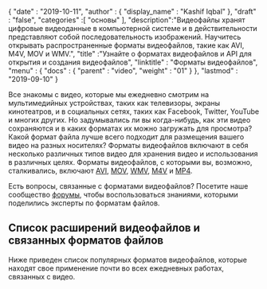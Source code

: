 {
  "date" : "2019-10-11",
  "author" : {
    "display_name" : "Kashif Iqbal"
},
  "draft" : "false",
  "categories" :[ "основы" ],
  "description":"Видеофайлы хранят цифровые видеоданные в компьютерной системе и в действительности представляют собой последовательность изображений. Научитесь открывать распространенные форматы видеофайлов, такие как AVI, M4V, MOV и WMV.",
  "title" :"Узнайте о форматах видеофайлов и API для открытия и создания видеофайлов",
  "linktitle" : "Форматы видеофайлов",
  "menu" : {
    "docs" : {
      "parent" : "video",
      "weight" : "01"
}
},
  "lastmod" : "2019-09-10"
}

Все знакомы с видео, которые мы ежедневно смотрим на мультимедийных устройствах, таких как телевизоры, экраны кинотеатров, и в социальных сетях, таких как Facebook, Twitter, YouTube и многих других. Но задумывались ли вы когда-нибудь, как эти видео сохраняются и в каких форматах их можно загружать для просмотра? Какой формат файла лучше всего подходит для размещения вашего видео на разных носителях? Форматы видеофайлов включают в себя несколько различных типов видео для хранения видео и использования в различных целях. Форматы видеофайлов, с которыми вы, возможно, сталкивались, включают [AVI](/ru/video/avi/), [MOV](/ru/video/mov/), [WMV](/ru/video/wmv/), [M4V](/ru/video/m4v/) и [MP4](/ru/video/mp4/).

Есть вопросы, связанные с форматами видеофайлов? Посетите наше сообщество [форумы](https://forum.fileformat.com/c/video/27), чтобы воспользоваться знаниями, которыми поделились эксперты по форматам файлов.


## Список расширений видеофайлов и связанных форматов файлов

Ниже приведен список популярных форматов видеофайлов, которые находят свое применение почти во всех ежедневных работах, связанных с видео.

